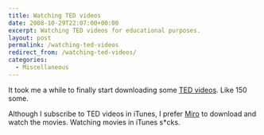 ```yaml
---
title: Watching TED videos
date: 2008-10-29T22:07:00+00:00
excerpt: Watching TED videos for educational purposes.
layout: post
permalink: /watching-ted-videos
redirect_from: /watching-ted-videos/
categories:
  - Miscellaneous
---
```

It took me a while to finally start downloading some [TED videos](https://www.ted.com/). Like 150 some.

Although I subscribe to TED videos in iTunes, I prefer [Miro](http://getmiro.com/) to download and watch the movies. Watching movies in iTunes s*cks.
